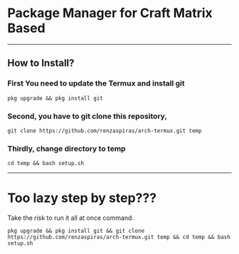 # Package Manager for Craft Matrix Based
***

## How to Install?
### First You need to update the Termux and install git
```
pkg upgrade && pkg install git
```

### Second, you have to git clone this repository,
```
git clone https://github.com/renzaspiras/arch-termux.git temp
```

### Thirdly, change directory to temp
```
cd temp && bash setup.sh
```


***
# Too lazy step by step???
Take the risk to run it all at once command.
```
pkg upgrade && pkg install git && git clone https://github.com/renzaspiras/arch-termux.git temp && cd temp && bash setup.sh
```